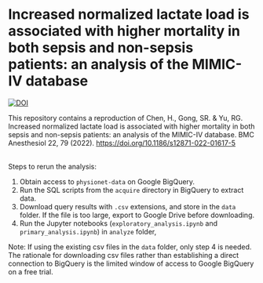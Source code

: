 # Increased normalized lactate load is associated with higher mortality in both sepsis and non-sepsis patients: an analysis of the MIMIC-IV database

[![DOI](https://zenodo.org/badge/505971146.svg)](https://zenodo.org/badge/latestdoi/505971146)

This repository contains a reproduction of Chen, H., Gong, SR. & Yu, RG. Increased normalized lactate load is associated with higher mortality in both sepsis and non-sepsis patients: an analysis of the MIMIC-IV database. BMC Anesthesiol 22, 79 (2022). https://doi.org/10.1186/s12871-022-01617-5

\
Steps to rerun the analysis:
1) Obtain access to `physionet-data` on Google BigQuery.
2) Run the SQL scripts from the `acquire` directory in BigQuery to extract data.
3) Download query results with `.csv` extensions, and store in the `data` folder. If the file is too large, export to Google Drive before downloading.
4) Run the Jupyter notebooks (`exploratory_analysis.ipynb` and `primary_analysis.ipynb`) in `analyze` folder,

Note: If using the existing csv files in the `data` folder, only step 4 is needed. The rationale for downloading csv files rather than establishing a direct connection to BigQuery is the limited window of access to Google BigQuery on a free trial.